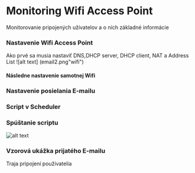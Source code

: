 #  Monitoring Wifi Access Point
Monitorovanie pripojených užívatelov a o ních základné informácie

### Nastavenie Wifi Access Point
Ako prvé sa  musia nastaviť DNS,DHCP server, DHCP client, NAT a Address List
![alt text]
(email2.png"wifi")

#### Následne nastavenie samotnej Wifi

### Nastavenie posielania E-mailu

### Script v Scheduler

### Spúštanie scriptu
![alt text](images/scrypt.png "spuštanie")

### Vzorová ukážka prijatého E-mailu
Traja pripojení používatelia

